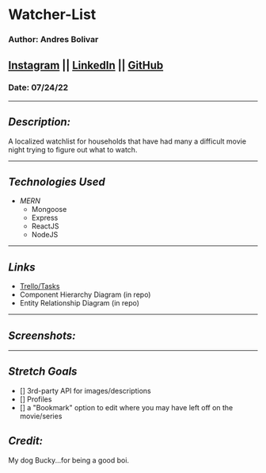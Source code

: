 # Watcher-List
### Author: Andres Bolivar
## [Instagram](http://www.instagram.com/dredose) || [LinkedIn](http://www.linkedin.com/in/drebolivar) || [GitHub](https://github.com/drebolivar)
### Date: 07/24/22

---

## **_Description:_**

A localized watchlist for households that have had many a
difficult movie night trying to figure out what to watch.

---

## **_Technologies Used_**

- _MERN_
  - Mongoose
  - Express
  - ReactJS
  - NodeJS

---

## **_Links_**

- [Trello/Tasks](https://trello.com/b/C1RYLBTY/watcher-list)
- Component Hierarchy Diagram (in repo)
- Entity Relationship Diagram (in repo)

---

## **_Screenshots:_**

---

## **_Stretch Goals_**

- [] 3rd-party API for images/descriptions
- [] Profiles
- [] a "Bookmark" option to edit where you may have left off on the movie/series

## **_Credit:_**

My dog Bucky...for being a good boi.
